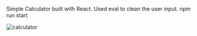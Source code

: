 Simple Calculator built with React. 
Used eval to clean the user input.
npm run start

![calculator](https://user-images.githubusercontent.com/48645106/233862311-b19a1b26-8995-48ce-a774-dd05133ee2ba.png)
